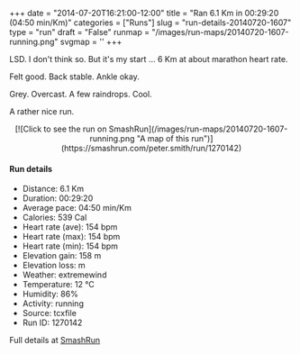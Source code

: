 +++
date = "2014-07-20T16:21:00-12:00"
title = "Ran 6.1 Km in 00:29:20 (04:50 min/Km)"
categories = ["Runs"]
slug = "run-details-20140720-1607"
type = "run"
draft = "False"
runmap = "/images/run-maps/20140720-1607-running.png"
svgmap = '<polyline points="88 44, 92 34, 82 33, 79 32, 61 38, 59 40, 56 41, 53 44, 48 49, 36 58, 35 58, 15 67, 6 69, 0 66, 0 62, 22 48, 45 34, 59 40, 61 38, 81 32, 87 34, 97 35, 100 37, 95 46, 93 45">'
+++

LSD. I don't think so. But it's my start ... 6 Km at about marathon heart rate. 

Felt good. Back stable. Ankle okay. 

Grey. Overcast. A few raindrops. Cool. 

A rather nice run. 



<!--more-->

<center>
[![Click to see the run on SmashRun](/images/run-maps/20140720-1607-running.png "A map of this run")](https://smashrun.com/peter.smith/run/1270142)
</center>

#### Run details

* Distance: 6.1 Km
* Duration: 00:29:20
* Average pace: 04:50 min/Km
* Calories: 539 Cal
* Heart rate (ave): 154 bpm
* Heart rate (max): 154 bpm
* Heart rate (min): 154 bpm
* Elevation gain: 158 m
* Elevation loss:  m
* Weather: extremewind
* Temperature: 12 &deg;C
* Humidity: 86%
* Activity: running
* Source: tcxfile
* Run ID: 1270142

Full details at [SmashRun](https://smashrun.com/peter.smith/run/1270142)
